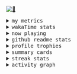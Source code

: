 [![🐙](https://hits.seeyoufarm.com/api/count/incr/badge.svg?url=https%3A%2F%2Fgithub.com%2Fktnkk%2Fhit-counter&count_bg=%23070707&title_bg=%23070707&icon=&icon_color=%23E7E7E7&title=visitors&edge_flat=true)](https://hits.seeyoufarm.com)

<details>
  <summary> <samp>my metrics</samp></summary>
  
  <br>
  
 ![🐳](https://github.com/kkhys/kkhys/blob/main/github-metrics.svg)
  
  ***
</details>

<details>
  <summary> <samp>wakaTime stats</samp></summary>
  
  <br>
  
<!--START_SECTION:waka-->
![Code Time](http://img.shields.io/badge/Code%20Time-4%2C822%20hrs%2027%20mins-blue)

**🐱 My GitHub Data** 

> 📦 5.2 MB Used in GitHub's Storage 
 > 
> 💼 Opted to Hire
 > 
> 📜 9 Public Repositories 
 > 
> 🔑 23 Private Repositories 
 > 
**I'm an Early 🐤** 

```text
🌞 Morning                7231 commits        ███████░░░░░░░░░░░░░░░░░░   29.84 % 
🌆 Daytime                5522 commits        ██████░░░░░░░░░░░░░░░░░░░   22.79 % 
🌃 Evening                9540 commits        ██████████░░░░░░░░░░░░░░░   39.37 % 
🌙 Night                  1940 commits        ██░░░░░░░░░░░░░░░░░░░░░░░   08.01 % 
```
📅 **I'm Most Productive on Sunday** 

```text
Monday                   3233 commits        ███░░░░░░░░░░░░░░░░░░░░░░   13.34 % 
Tuesday                  3533 commits        ████░░░░░░░░░░░░░░░░░░░░░   14.58 % 
Wednesday                3416 commits        ████░░░░░░░░░░░░░░░░░░░░░   14.10 % 
Thursday                 3280 commits        ███░░░░░░░░░░░░░░░░░░░░░░   13.54 % 
Friday                   3522 commits        ████░░░░░░░░░░░░░░░░░░░░░   14.53 % 
Saturday                 3367 commits        ███░░░░░░░░░░░░░░░░░░░░░░   13.89 % 
Sunday                   3882 commits        ████░░░░░░░░░░░░░░░░░░░░░   16.02 % 
```


📊 **This Week I Spent My Time On** 

```text
🕑︎ Time Zone: Asia/Tokyo

💬 Programming Languages: 
Java                     21 hrs 32 mins      ███████████░░░░░░░░░░░░░░   44.11 % 
Other                    20 hrs 14 mins      ██████████░░░░░░░░░░░░░░░   41.45 % 
TypeScript               2 hrs 44 mins       █░░░░░░░░░░░░░░░░░░░░░░░░   05.63 % 
MDX                      1 hr 18 mins        █░░░░░░░░░░░░░░░░░░░░░░░░   02.69 % 
Text                     49 mins             ░░░░░░░░░░░░░░░░░░░░░░░░░   01.70 % 

🔥 Editors: 
IntelliJ IDEA            26 hrs 36 mins      ██████████████░░░░░░░░░░░   54.49 % 
Chrome                   21 hrs 1 min        ███████████░░░░░░░░░░░░░░   43.05 % 
WebStorm                 1 hr 11 mins        █░░░░░░░░░░░░░░░░░░░░░░░░   02.45 % 

💻 Operating System: 
Mac                      48 hrs 49 mins      █████████████████████████   100.00 % 
```


 Last Updated on 2024/10/12 18:41:25 UTC
<!--END_SECTION:waka-->
  
  ***
</details>


<details>
  <summary> <samp>now playing</samp></summary>
  
  <br>
 
 [![🐟](https://spotify-github-profile.vercel.app/api/view?uid=31ryofms4dnv7mrohhepo4c4zgqu&cover_image=true&theme=default&show_offline=false&background_color=121212&bar_color=53b14f&bar_color_cover=false)](https://open.spotify.com/user/31ryofms4dnv7mrohhepo4c4zgqu)
  
  ***
</details>

<details>
  <summary> <samp>github readme stats</samp></summary>
  
  <br>
  
 <p align="left"> 
  <img alt="🐠" src="https://github-readme-stats.vercel.app/api?username=kkhys&count_private=true&show_icons=true&theme=dark&include_all_commits=true" />
  <img alt="🐟" src="https://github-readme-stats.vercel.app/api/top-langs/?username=kkhys&layout=compact&theme=dark&langs_count=10&hide=HTML,CSS,SCSS" />
</p>
  
  ***
</details>

<details>
  <summary> <samp>profile trophies</samp></summary>
  
  <br>
  
  [![🐬](https://github-profile-trophy.vercel.app/?username=kkhys&rank=SECRET,SSS,SS,S,AAA,AA,A&theme=darkhub&row=1&margin-w=10&no-bg=true)](https://github.com/ryo-ma/github-profile-trophy)
  
  ***
</details>

<details>
  <summary> <samp>summary cards</samp></summary>
  
  <br>
  
  ![🐋](https://github-profile-summary-cards.vercel.app/api/cards/profile-details?username=kkhys&theme=github_dark)
  ![🦑](https://github-profile-summary-cards.vercel.app/api/cards/repos-per-language?username=kkhys&theme=github_dark)
  ![🦭](https://github-profile-summary-cards.vercel.app/api/cards/most-commit-language?username=kkhys&theme=github_dark)
  ![🦀](https://github-profile-summary-cards.vercel.app/api/cards/stats?username=kkhys&theme=github_dark)
  ![🦈](https://github-profile-summary-cards.vercel.app/api/cards/productive-time?username=kkhys&theme=github_dark)
  
  ***
</details>

<details>
  <summary> <samp>streak stats</samp></summary>
  
  <br>
  
  [![🐠](http://github-readme-streak-stats.herokuapp.com?user=kkhys&theme=dark)](https://git.io/streak-stats)
  
  ***
</details>

<details>
  <summary> <samp>activity graph</samp></summary>
  
  <br>
  
  [![🐡](https://github-readme-activity-graph.vercel.app/graph?username=kkhys&theme=xcode)](https://github.com/ashutosh00710/github-readme-activity-graph)
  
  ***
</details>
